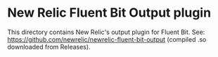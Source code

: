 # New Relic Fluent Bit Output plugin

This directory contains New Relic's output plugin for Fluent Bit. See: https://github.com/newrelic/newrelic-fluent-bit-output (compiled .so downloaded from Releases). 